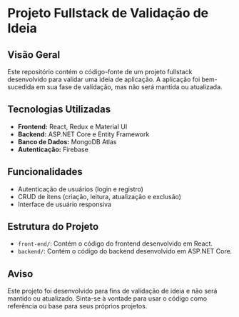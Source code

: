 # Projeto Fullstack de Validação de Ideia

## Visão Geral
Este repositório contém o código-fonte de um projeto fullstack desenvolvido para validar uma ideia de aplicação. A aplicação foi bem-sucedida em sua fase de validação, mas não será mantida ou atualizada.

## Tecnologias Utilizadas
- **Frontend:** React, Redux e Material UI
- **Backend:** ASP.NET Core e Entity Framework
- **Banco de Dados:** MongoDB Atlas
- **Autenticação:** Firebase

## Funcionalidades
- Autenticação de usuários (login e registro)
- CRUD de itens (criação, leitura, atualização e exclusão)
- Interface de usuário responsiva

## Estrutura do Projeto
- `front-end/`: Contém o código do frontend desenvolvido em React.
- `backend/`: Contém o código do backend desenvolvido em ASP.NET Core.

## Aviso
Este projeto foi desenvolvido para fins de validação de ideia e não será mantido ou atualizado. Sinta-se à vontade para usar o código como referência ou base para seus próprios projetos.